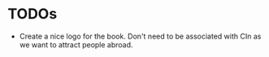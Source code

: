 TODOs
=====

- Create a nice logo for the book. Don't need to be associated with CIn as we want to attract people abroad.
